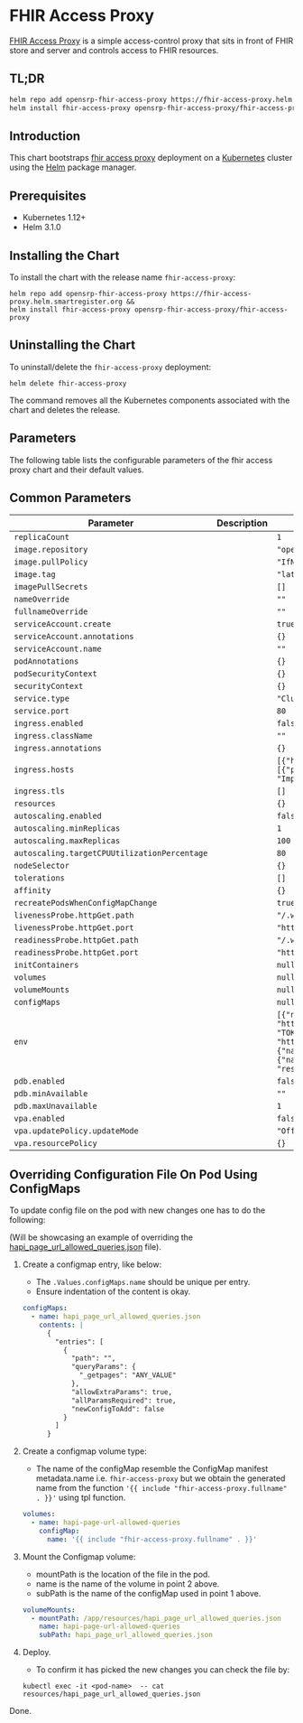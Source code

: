 # FHIR Access Proxy

[FHIR Access Proxy](../../README.md) is a simple access-control proxy that sits
in front of FHIR store and server and controls access to FHIR resources.

## TL;DR

```bash
helm repo add opensrp-fhir-access-proxy https://fhir-access-proxy.helm.smartregister.org &&
helm install fhir-access-proxy opensrp-fhir-access-proxy/fhir-access-proxy
```

## Introduction

This chart bootstraps [fhir access proxy](../../README.md) deployment on a
[Kubernetes](http://kubernetes.io) cluster using the [Helm](https://helm.sh)
package manager.

## Prerequisites

- Kubernetes 1.12+
- Helm 3.1.0

## Installing the Chart

To install the chart with the release name `fhir-access-proxy`:

```shell
helm repo add opensrp-fhir-access-proxy https://fhir-access-proxy.helm.smartregister.org &&
helm install fhir-access-proxy opensrp-fhir-access-proxy/fhir-access-proxy
```

## Uninstalling the Chart

To uninstall/delete the `fhir-access-proxy` deployment:

```shell
helm delete fhir-access-proxy
```

The command removes all the Kubernetes components associated with the chart and
deletes the release.

## Parameters

The following table lists the configurable parameters of the fhir access proxy
chart and their default values.

## Common Parameters

| Parameter                                    | Description | Default                                                                                                                                                                                                                                                                                  |
| -------------------------------------------- | ----------- | ---------------------------------------------------------------------------------------------------------------------------------------------------------------------------------------------------------------------------------------------------------------------------------------- |
| `replicaCount`                               |             | `1`                                                                                                                                                                                                                                                                                      |
| `image.repository`                           |             | `"opensrp/fhir-access-proxy"`                                                                                                                                                                                                                                                            |
| `image.pullPolicy`                           |             | `"IfNotPresent"`                                                                                                                                                                                                                                                                         |
| `image.tag`                                  |             | `"latest"`                                                                                                                                                                                                                                                                               |
| `imagePullSecrets`                           |             | `[]`                                                                                                                                                                                                                                                                                     |
| `nameOverride`                               |             | `""`                                                                                                                                                                                                                                                                                     |
| `fullnameOverride`                           |             | `""`                                                                                                                                                                                                                                                                                     |
| `serviceAccount.create`                      |             | `true`                                                                                                                                                                                                                                                                                   |
| `serviceAccount.annotations`                 |             | `{}`                                                                                                                                                                                                                                                                                     |
| `serviceAccount.name`                        |             | `""`                                                                                                                                                                                                                                                                                     |
| `podAnnotations`                             |             | `{}`                                                                                                                                                                                                                                                                                     |
| `podSecurityContext`                         |             | `{}`                                                                                                                                                                                                                                                                                     |
| `securityContext`                            |             | `{}`                                                                                                                                                                                                                                                                                     |
| `service.type`                               |             | `"ClusterIP"`                                                                                                                                                                                                                                                                            |
| `service.port`                               |             | `80`                                                                                                                                                                                                                                                                                     |
| `ingress.enabled`                            |             | `false`                                                                                                                                                                                                                                                                                  |
| `ingress.className`                          |             | `""`                                                                                                                                                                                                                                                                                     |
| `ingress.annotations`                        |             | `{}`                                                                                                                                                                                                                                                                                     |
| `ingress.hosts`                              |             | `[{"host": "fhir-access-proxy.local", "paths": [{"path": "/", "pathType": "ImplementationSpecific"}]}]`                                                                                                                                                                                  |
| `ingress.tls`                                |             | `[]`                                                                                                                                                                                                                                                                                     |
| `resources`                                  |             | `{}`                                                                                                                                                                                                                                                                                     |
| `autoscaling.enabled`                        |             | `false`                                                                                                                                                                                                                                                                                  |
| `autoscaling.minReplicas`                    |             | `1`                                                                                                                                                                                                                                                                                      |
| `autoscaling.maxReplicas`                    |             | `100`                                                                                                                                                                                                                                                                                    |
| `autoscaling.targetCPUUtilizationPercentage` |             | `80`                                                                                                                                                                                                                                                                                     |
| `nodeSelector`                               |             | `{}`                                                                                                                                                                                                                                                                                     |
| `tolerations`                                |             | `[]`                                                                                                                                                                                                                                                                                     |
| `affinity`                                   |             | `{}`                                                                                                                                                                                                                                                                                     |
| `recreatePodsWhenConfigMapChange`            |             | `true`                                                                                                                                                                                                                                                                                   |
| `livenessProbe.httpGet.path`                 |             | `"/.well-known/smart-configuration"`                                                                                                                                                                                                                                                     |
| `livenessProbe.httpGet.port`                 |             | `"http"`                                                                                                                                                                                                                                                                                 |
| `readinessProbe.httpGet.path`                |             | `"/.well-known/smart-configuration"`                                                                                                                                                                                                                                                     |
| `readinessProbe.httpGet.port`                |             | `"http"`                                                                                                                                                                                                                                                                                 |
| `initContainers`                             |             | `null`                                                                                                                                                                                                                                                                                   |
| `volumes`                                    |             | `null`                                                                                                                                                                                                                                                                                   |
| `volumeMounts`                               |             | `null`                                                                                                                                                                                                                                                                                   |
| `configMaps`                                 |             | `null`                                                                                                                                                                                                                                                                                   |
| `env`                                        |             | `[{"name": "PROXY_TO", "value": "https://example.com/fhir"}, {"name": "TOKEN_ISSUER", "value": "http://localhost:9080/auth/realms/test-smart"}, {"name": "ACCESS_CHECKER", "value": "list"}, {"name": "ALLOWED_QUERIES_FILE", "value": "resources/hapi_page_url_allowed_queries.json"}]` |
| `pdb.enabled`                                |             | `false`                                                                                                                                                                                                                                                                                  |
| `pdb.minAvailable`                           |             | `""`                                                                                                                                                                                                                                                                                     |
| `pdb.maxUnavailable`                         |             | `1`                                                                                                                                                                                                                                                                                      |
| `vpa.enabled`                                |             | `false`                                                                                                                                                                                                                                                                                  |
| `vpa.updatePolicy.updateMode`                |             | `"Off"`                                                                                                                                                                                                                                                                                  |
| `vpa.resourcePolicy`                         |             | `{}`                                                                                                                                                                                                                                                                                     |

## Overriding Configuration File On Pod Using ConfigMaps

To update config file on the pod with new changes one has to do the following:

(Will be showcasing an example of overriding the
[hapi_page_url_allowed_queries.json](../../resources/hapi_page_url_allowed_queries.json)
file).

1.  Create a configmap entry, like below:

    - The `.Values.configMaps.name` should be unique per entry.
    - Ensure indentation of the content is okay.

    ```yaml
    configMaps:
      - name: hapi_page_url_allowed_queries.json
        contents: |
          {
            "entries": [
              {
                "path": "",
                "queryParams": {
                  "_getpages": "ANY_VALUE"
                },
                "allowExtraParams": true,
                "allParamsRequired": true,
                "newConfigToAdd": false
              }
            ]
          }
    ```

2.  Create a configmap volume type:

    - The name of the configMap resemble the ConfigMap manifest metadata.name
      i.e. `fhir-access-proxy` but we obtain the generated name from the
      function `'{{ include "fhir-access-proxy.fullname" . }}'` using tpl
      function.

    ```yaml
    volumes:
      - name: hapi-page-url-allowed-queries
        configMap:
          name: '{{ include "fhir-access-proxy.fullname" . }}'
    ```

3.  Mount the Configmap volume:

    - mountPath is the location of the file in the pod.
    - name is the name of the volume in point 2 above.
    - subPath is the name of the configMap used in point 1 above.

    ```yaml
    volumeMounts:
      - mountPath: /app/resources/hapi_page_url_allowed_queries.json
        name: hapi-page-url-allowed-queries
        subPath: hapi_page_url_allowed_queries.json
    ```

4.  Deploy.
    - To confirm it has picked the new changes you can check the file by:
    ```shell
    kubectl exec -it <pod-name>  -- cat resources/hapi_page_url_allowed_queries.json
    ```

Done.
